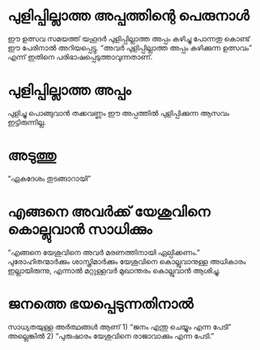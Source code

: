 # പുളിപ്പില്ലാത്ത അപ്പത്തിന്റെ പെരുനാൾ
ഈ ഉത്സവ സമയത്ത് യഹൂദർ പുളിപ്പില്ലാത്ത അപ്പം കഴിച്ചു പോന്നതു കൊണ്ട് ഈ പേരിനാൽ അറിയപ്പെട്ടു.  “അവർ പുളിപ്പില്ലാത്ത അപ്പം കഴിക്കുന്ന ഉത്സവം” എന്ന് ഇതിനെ പരിഭാഷപ്പെടുത്താവുന്നതാണ്.
# പുളിപ്പില്ലാത്ത അപ്പം
പുളിച്ചു പൊങ്ങുവാൻ തക്കവണ്ണം ഈ അപ്പത്തിൽ പുളിപ്പിക്കുന്ന ആസവം ഇട്ടിരുന്നില്ല.
# അടുത്തു
“ഏകദേശം തുടങ്ങാറായി”
# എങ്ങനെ അവർക്ക് യേശുവിനെ കൊല്ലുവാൻ സാധിക്കും
“എങ്ങനെ യേശുവിനെ അവർ മരണത്തിനായി ഏല്പിക്കണം.” പുരോഹിതന്മാർക്കും ശാസ്ത്രിമാർക്കും യേശുവിനെ കൊല്ലുവാനുള്ള അധികാരം ഇല്ലായിരുന്നു, എന്നാൽ മറ്റുള്ളവർ മുഖാന്തരം കൊല്ലുവാൻ ആശിച്ചു.
# ജനത്തെ ഭയപ്പെടുന്നതിനാൽ
സാധ്യതയുള്ള അർത്ഥങ്ങൾ ആണ് 1) “ജനം എന്തു ചെയ്യും എന്ന പേടി” അല്ലെങ്കിൽ 2) “പുരുഷാരം യേശുവിനെ രാജാവാക്കും എന്ന പേടി.”
